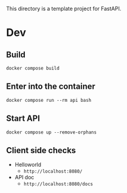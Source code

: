 This directory is a template project for FastAPI.

# Dev
## Build 
`docker compose build`

## Enter into the container
`docker compose run --rm api bash`

## Start API
`docker compose up --remove-orphans`

## Client side checks
- Helloworld
    - `http://localhost:8080/`
- API doc
    - `http://localhost:8080/docs`
